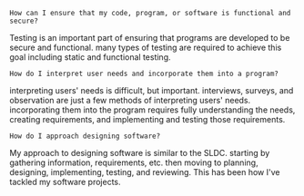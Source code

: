     How can I ensure that my code, program, or software is functional and secure?
Testing is an important part of ensuring that programs are developed to be secure and functional. many types of testing are required to achieve this goal including static and functional testing. 

    How do I interpret user needs and incorporate them into a program?
interpreting users' needs is difficult, but important. interviews, surveys, and observation are just a few methods of interpreting users' needs. incorporating them into the program requires fully understanding the needs, creating requirements, and implementing and testing those requirements. 

    How do I approach designing software?
My approach to designing software is similar to the SLDC. starting by gathering information, requirements, etc. then moving to planning, designing, implementing, testing, and reviewing. This has been how I've tackled my software projects. 
